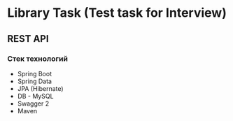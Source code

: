 # Library Task (Test task for Interview)

## REST API

### Стек технологий
<ul>
<li>Spring Boot</li>
<li>Spring Data</li>
<li>JPA (Hibernate) </li>
<li>DB - MySQL</li>
<li>Swagger 2</li>
<li>Maven</li>
</ul>

